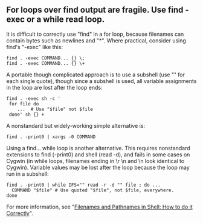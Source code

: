 ## For loops over find output are fragile. Use find -exec or a while read loop.

It is difficult to correctly use "find" in a for loop, because filenames can contain bytes such as newlines and "*".  Where practical, consider using find's "-exec" like this:

    find . -exec COMMAND... {} \;
    find . -exec COMMAND... {} \+

A portable though complicated approach is to use a subshell (use '\'' for each single quote), though since a subshell is used, all variable assignments in the loop are lost after the loop ends:

    find . -exec sh -c '
     for file do
        ...  # Use "$file" not $file
     done' sh {} +


A nonstandard but widely-working simple alternative is:

    find . -print0 | xargs -0 COMMAND

Using a find... while loop is another alternative.  This requires nonstandard extensions to find (-print0) and shell (read -d), and fails in some cases on Cygwin (in while loops,  filenames ending in \r \n and \n look identical to Cygwin).  Variable values may be lost after the loop because the loop may run in a subshell:

    find . -print0 | while IFS="" read -r -d "" file ; do ...
      COMMAND "$file" # Use quoted "$file", not $file, everywhere.
    done

For more information, see "[Filenames and Pathnames in Shell: How to do it Correctly](http://www.dwheeler.com/essays/filenames-in-shell.html)".
